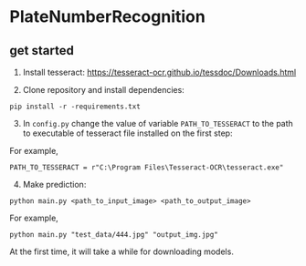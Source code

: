 # PlateNumberRecognition

## get started

1) Install tesseract: https://tesseract-ocr.github.io/tessdoc/Downloads.html

2) Clone repository and install dependencies:
```
pip install -r -requirements.txt
```

3) In `config.py` change the value of variable `PATH_TO_TESSERACT` to the path to executable of tesseract file installed on the first step:

For example,

`PATH_TO_TESSERACT = r"C:\Program Files\Tesseract-OCR\tesseract.exe"`

4) Make prediction:

`python main.py <path_to_input_image> <path_to_output_image>`

For example,

`python main.py "test_data/444.jpg" "output_img.jpg"`

At the first time, it will take a while for downloading models.
